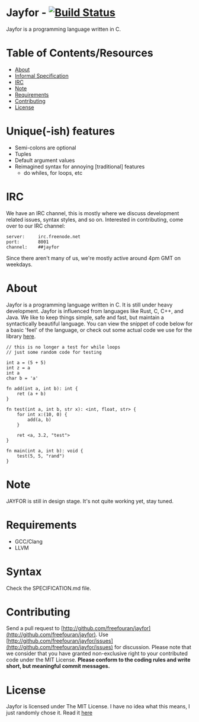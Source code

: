 # Jayfor - [![Build Status](https://travis-ci.org/freefouran/jayfor.svg?branch=master)](https://travis-ci.org/freefouran/jayfor)
Jayfor is a programming language written in C.

# Table of Contents/Resources
* [About](#about)
* [Informal Specification](SPECIFICATION.md)
* [IRC](#IRC)
* [Note](#note)
* [Requirements](#requirements)
* [Contributing](#contributing)
* [License](#license)

# Unique(-ish) features
* Semi-colons are optional
* Tuples
* Default argument values
* Reimagined syntax for annoying [traditional] features
  * do whiles, for loops, etc

# <a name="IRC"></a>IRC
We have an IRC channel, this is mostly where we discuss development related
issues, syntax styles, and so on. Interested in contributing, come over
to our IRC channel:

    server:     irc.freenode.net
    port:       8001
    channel:    ##jayfor

Since there aren't many of us, we're mostly active around 4pm GMT on weekdays.

# <a name="about"></a>About
Jayfor is a programming language written in C. It is still under
heavy development. Jayfor is influenced from languages like Rust,
C, C++, and Java. We like to keep things simple, safe and fast,
but maintain a syntactically beautiful language.
You can view the snippet of code below for a basic 'feel' of the language,
or check out some actual code we use for the library [here](libs/math.j4).

    // this is no longer a test for while loops
    // just some random code for testing

    int a = (5 + 5)
    int z = a
    int a
    char b = 'a'

    fn add(int a, int b): int {
        ret (a + b)
    }

    fn test(int a, int b, str x): <int, float, str> {
        for int x:(10, 0) {
            add(a, b)
        }

        ret <a, 3.2, "test">
    }

    fn main(int a, int b): void {
        test(5, 5, "rand")
    }

# <a name="note"></a>Note
JAYFOR is still in design stage. It's not quite working yet, stay tuned.

# <a name="requirements"></a>Requirements
* GCC/Clang
* LLVM

# <a name="syntax"></a>Syntax
Check the SPECIFICATION.md file.

# <a name="contributing"></a>Contributing
Send a pull request to [http://github.com/freefouran/jayfor](http://github.com/freefouran/jayfor). Use [http://github.com/freefouran/jayfor/issues](http://github.com/freefouran/jayfor/issues) for discussion. Please note that we consider that you have granted non-exclusive right to your contributed code under the MIT License.
**Please conform to the coding rules and write short, but meaningful commit messages.**

# <a name="license"></a>License
Jayfor is licensed under The MIT License. I have no idea
what this means, I just randomly chose it. Read it [here](misc/LICENSE.md)
